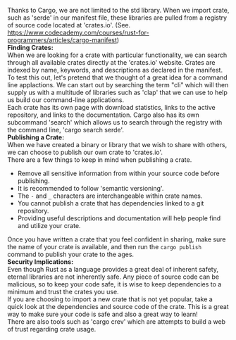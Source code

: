Thanks to Cargo, we are not limited to the std library. When we import crate, such as 'serde' in our manifest file, these libraries are pulled from a registry of source code located at 'crates.io'. (See. https://www.codecademy.com/courses/rust-for-programmers/articles/cargo-manifest)
\
**Finding Crates:**
\
When we are looking for a crate with particular functionality, we can search through all available crates directly at the 'crates.io' website. Crates are indexed by name, keywords, and descriptions as declared in the manifest.
\
To test this out, let's pretend that we thought of a great idea for a command line applactions. We can start out by searching the term "cli" which will then supply us with a multitude of libraries such as 'clap' that we can use to help us build our command-line applications.
\
Each crate has its own page with download statistics, links to the active repository, and links to the documentation. Cargo also has its own subcommand 'search' which allows us to search through the registry with the command line, 'cargo search serde'.
\
**Publishing a Crate:**
\
When we have created a binary or library that we wish to share with others, we can choose to publish our own crate to 'crates.io'.
\
There are a few things to keep in mind when publishing a crate.
- Remove all sensitive information from within your source code before publishing.
- It is recommended to follow 'semantic versioning'.
- The `-` and `_` characters are interchangeable within crate names.
- You cannot publish a crate that has dependencies linked to a git repository.
- Providing useful descriptions and documentation will help people find and utilize your crate.

Once you have written a crate that you feel confident in sharing, make sure the name of your crate is available, and then run the `cargo publish` command to publish your crate to the ages.
\
**Security Implications:**
\
Even though Rust as a language provides a great deal of inherent safety, eternal libraries are not inherently safe. Any piece of source code can be malicious, so to keep your code safe, it is wise to keep dependencies to a minimum and trust the crates you use.
\
If you are choosing to import a new crate that is not yet popular, take a quick look at the dependencies and source code of the crate. This is a great way to make sure your code is safe and also a great way to learn!
\
There are also tools such as 'cargo crev' which are attempts to build a web of trust regarding crate usage.